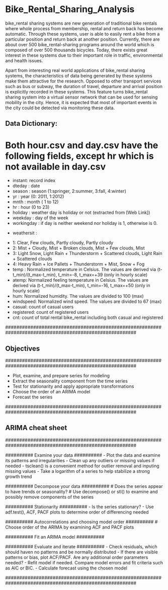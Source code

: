 # Bike_Rental_Sharing_Analysis

bike_rental sharing systems are new generation of traditional bike rentals where whole process from membership, 
rental and return back has become automatic. Through these systems, user is able to easily rent a bike 
from a particular position and return back at another position. Currently, there are about over 500 
bike_rental-sharing programs around the world which is composed of over 500 thousands bicycles. Today, there 
exists great interest in these systems due to their important role in traffic, environmental and health issues. 

Apart from interesting real world applications of bike_rental sharing systems, the characteristics of data 
being generated by these systems make them attractive for the research. Opposed to other transport 
services such as bus or subway, the duration of travel, departure and arrival position is explicitly
recorded in these systems. This feature turns bike_rental sharing system into a virtual sensor network that 
can be used for sensing mobility in the city. Hence, it is expected that most of important events in 
the city could be detected via monitoring these data.

## Data Dictionary:

# Both hour.csv and day.csv have the following fields, except hr which is not available in day.csv

 - instant: record index
 - dteday : date
 - season : season (1:springer, 2:summer, 3:fall, 4:winter)
 - yr : year (0: 2011, 1:2012)
 - mnth : month ( 1 to 12)
 - hr : hour (0 to 23)
 - holiday : weather day is holiday or not (extracted from [Web Link])
 - weekday : day of the week
 - workingday : if day is neither weekend nor holiday is 1, otherwise is 0.
 + weathersit : 
 - 1: Clear, Few clouds, Partly cloudy, Partly cloudy
 - 2: Mist + Cloudy, Mist + Broken clouds, Mist + Few clouds, Mist
 - 3: Light Snow, Light Rain + Thunderstorm + Scattered clouds, Light Rain + Scattered clouds
 - 4: Heavy Rain + Ice Pallets + Thunderstorm + Mist, Snow + Fog
 - temp : Normalized temperature in Celsius. The values are derived via (t-t_min)/(t_max-t_min), t_min=-8, t_max=+39 (only in hourly scale)
 - atemp: Normalized feeling temperature in Celsius. The values are derived via (t-t_min)/(t_max-t_min), t_min=-16, t_max=+50 (only in hourly scale)
 - hum: Normalized humidity. The values are divided to 100 (max)
 - windspeed: Normalized wind speed. The values are divided to 67 (max)
 - casual: count of casual users
 - registered: count of registered users
 - cnt: count of total rental bike_rental including both casual and registered


#######################################################################################################
## Objectives
#######################################################################################################

 - Plot, examine, and prepare series for modeling
 - Extract the seasonality component from the time series
 - Test for stationarity and apply appropriate transformations
 - Choose the order of an ARIMA model
 - Forecast the series

#######################################################################################################
## ARIMA cheat sheet 
#######################################################################################################

########## Examine your data ########## 
    - Plot the data and examine its patterns and irregularities
    - Clean up any outliers or missing values if needed
    - tsclean() is a convenient method for outlier removal and inputing missing values
    - Take a logarithm of a series to help stabilize a strong growth trend

########## Decompose your data ########## 
    # Does the series appear to have trends or seasonality?
    # Use decompose() or stl() to examine and possibly remove components of the series

########## Stationarity ########## 
    - Is the series stationary?
    - Use adf.test(), ACF, PACF plots to determine order of differencing needed

########## Autocorrelations and choosing model order ########## 
    # Choose order of the ARIMA by examining ACF and PACF plots

##########  Fit an ARIMA model ########## 

########## Evaluate and iterate ########## 
    - Check residuals, which should haven no patterns and be normally distributed
    - If there are visible patterns or bias, plot ACF/PACF. Are any additional order parameters needed?
    - Refit model if needed. Compare model errors and fit criteria such as AIC or BIC.
    - Calculate forecast using the chosen model


#######################################################################################################


